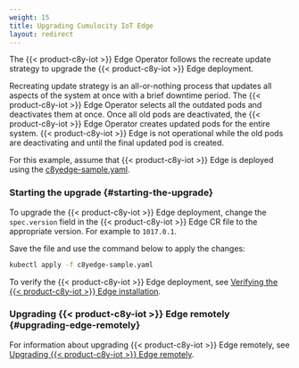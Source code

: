 ```yaml
---
weight: 15
title: Upgrading Cumulocity IoT Edge
layout: redirect
---
```


The {{< product-c8y-iot >}} Edge Operator follows the recreate update strategy to upgrade the {{< product-c8y-iot >}} Edge deployment.

Recreating update strategy is an all-or-nothing process that updates all aspects of the system at once with a brief downtime period. The {{< product-c8y-iot >}} Edge Operator selects all the outdated pods and deactivates them at once. Once all old pods are deactivated, the {{< product-c8y-iot >}} Edge Operator creates updated pods for the entire system. {{< product-c8y-iot >}} Edge is not operational while the old pods are deactivating and until the final updated pod is created.

For this example, assume that {{< product-c8y-iot >}} Edge is deployed using the [c8yedge-sample.yaml](/files/edge-k8s/c8yedge-sample.yaml).

### Starting the upgrade {#starting-the-upgrade}

To upgrade the {{< product-c8y-iot >}} Edge deployment, change the `spec.version` field in the {{< product-c8y-iot >}} Edge CR file to the appropriate version. For example to `1017.0.1`.

Save the file and use the command below to apply the changes:

```bash
kubectl apply -f c8yedge-sample.yaml
```

To verify the {{< product-c8y-iot >}} Edge deployment, see [Verifying the {{< product-c8y-iot >}} Edge installation](/edge-kubernetes/installing-edge-on-k8/#verifying-the-edge-installation).

### Upgrading {{< product-c8y-iot >}} Edge remotely {#upgrading-edge-remotely}

For information about upgrading {{< product-c8y-iot >}} Edge remotely, see [Upgrading {{< product-c8y-iot >}} Edge remotely](/edge-kubernetes/k8-edge-connecting-edge-to-cloud/#k8-edge-upgrading-edge-remotely).
